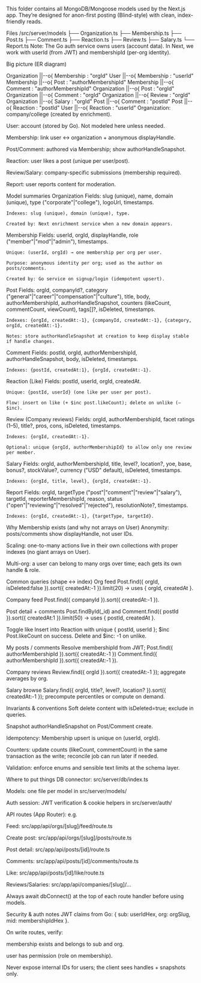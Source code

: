 This folder contains all MongoDB/Mongoose models used by the Next.js app.
They’re designed for anon-first posting (Blind-style) with clean, index-friendly reads.

Files
/src/server/models
├── Organization.ts
├── Membership.ts
├── Post.ts
├── Comment.ts
├── Reaction.ts
├── Review.ts
├── Salary.ts
└── Report.ts
Note: The Go auth service owns users (account data). In Next, we work with userId (from JWT) and membershipId (per-org identity).

Big picture (ER diagram)

  Organization ||--o{ Membership : "orgId"
  User ||--o{ Membership : "userId"
  Membership ||--o{ Post : "authorMembershipId"
  Membership ||--o{ Comment : "authorMembershipId"
  Organization ||--o{ Post : "orgId"
  Organization ||--o{ Comment : "orgId"
  Organization ||--o{ Review : "orgId"
  Organization ||--o{ Salary : "orgId"
  Post ||--o{ Comment : "postId"
  Post ||--o{ Reaction : "postId"
  User ||--o{ Reaction : "userId"
Organization: company/college (created by enrichment).

User: account (stored by Go). Not modeled here unless needed.

Membership: link user ↔ organization + anonymous displayHandle.

Post/Comment: authored via Membership; show authorHandleSnapshot.

Reaction: user likes a post (unique per user/post).

Review/Salary: company-specific submissions (membership required).

Report: user reports content for moderation.

Model summaries
Organization
    Fields: slug (unique), name, domain (unique), type ("corporate"|"college"), logoUrl, timestamps.

    Indexes: slug (unique), domain (unique), type.

    Created by: Next enrichment service when a new domain appears.

Membership
    Fields: userId, orgId, displayHandle, role ("member"|"mod"|"admin"), timestamps.

    Unique: (userId, orgId) → one membership per org per user.

    Purpose: anonymous identity per org; used as the author on posts/comments.

    Created by: Go service on signup/login (idempotent upsert).

Post
    Fields: orgId, companyId?, category ("general"|"career"|"compensation"|"culture"), title, body,
    authorMembershipId, authorHandleSnapshot, counters (likeCount, commentCount, viewCount), tags[]?, isDeleted, timestamps.

    Indexes: {orgId, createdAt:-1}, {companyId, createdAt:-1}, {category, orgId, createdAt:-1}.

    Notes: store authorHandleSnapshot at creation to keep display stable if handle changes.

Comment
    Fields: postId, orgId, authorMembershipId, authorHandleSnapshot, body, isDeleted, timestamps.

    Indexes: {postId, createdAt:1}, {orgId, createdAt:-1}.

Reaction (Like)
    Fields: postId, userId, orgId, createdAt.

    Unique: {postId, userId} (one like per user per post).

    Flow: insert on like (+ $inc post.likeCount); delete on unlike (– $inc).

Review (Company reviews)
    Fields: orgId, authorMembershipId, facet ratings (1–5), title?, pros, cons, isDeleted, timestamps.

    Indexes: {orgId, createdAt:-1}.

    Optional: unique {orgId, authorMembershipId} to allow only one review per member.

Salary
    Fields: orgId, authorMembershipId, title, level?, location?, yoe, base, bonus?, stockValue?, currency ("USD" default), isDeleted, timestamps.

    Indexes: {orgId, title, level}, {orgId, createdAt:-1}.

Report
    Fields: orgId, targetType ("post"|"comment"|"review"|"salary"), targetId, reporterMembershipId, reason, status ("open"|"reviewing"|"resolved"|"rejected"), resolutionNote?, timestamps.

    Indexes: {orgId, createdAt:-1}, {targetType, targetId}.

Why Membership exists (and why not arrays on User)
Anonymity: posts/comments show displayHandle, not user IDs.

Scaling: one-to-many actions live in their own collections with proper indexes (no giant arrays on User).

Multi-org: a user can belong to many orgs over time; each gets its own handle & role.

Common queries (shape ↔ index)
Org feed
Post.find({ orgId, isDeleted:false }).sort({ createdAt:-1 }).limit(20)
→ uses { orgId, createdAt }.

Company feed
Post.find({ companyId }).sort({ createdAt:-1 }).

Post detail + comments
Post.findById(_id) and Comment.find({ postId }).sort({ createdAt:1 }).limit(50)
→ uses { postId, createdAt }.

Toggle like
Insert into Reaction with unique { postId, userId }; $inc Post.likeCount on success.
Delete and $inc: -1 on unlike.

My posts / comments
Resolve membershipId from JWT;
Post.find({ authorMembershipId }).sort({ createdAt:-1 })
Comment.find({ authorMembershipId }).sort({ createdAt:-1 }).

Company reviews
Review.find({ orgId }).sort({ createdAt:-1 }); aggregate averages by org.

Salary browse
Salary.find({ orgId, title?, level?, location? }).sort({ createdAt:-1 }); precompute percentiles or compute on demand.

Invariants & conventions
Soft delete content with isDeleted=true; exclude in queries.

Snapshot authorHandleSnapshot on Post/Comment create.

Idempotency: Membership upsert is unique on (userId, orgId).

Counters: update counts (likeCount, commentCount) in the same transaction as the write; reconcile job can run later if needed.

Validation: enforce enums and sensible text limits at the schema layer.

Where to put things
DB connector: src/server/db/index.ts

Models: one file per model in src/server/models/

Auth session: JWT verification & cookie helpers in src/server/auth/

API routes (App Router): e.g.

Feed: src/app/api/orgs/[slug]/feed/route.ts

Create post: src/app/api/orgs/[slug]/posts/route.ts

Post detail: src/app/api/posts/[id]/route.ts

Comments: src/app/api/posts/[id]/comments/route.ts

Like: src/app/api/posts/[id]/like/route.ts

Reviews/Salaries: src/app/api/companies/[slug]/...

Always await dbConnect() at the top of each route handler before using models.

Security & auth notes
JWT claims from Go: { sub: userIdHex, org: orgSlug, mid: membershipIdHex }.

On write routes, verify:

membership exists and belongs to sub and org.

user has permission (role on membership).

Never expose internal IDs for users; the client sees handles + snapshots only.